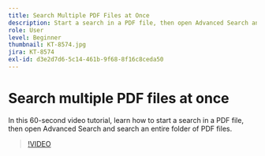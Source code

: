 ```yaml
---
title: Search Multiple PDF Files at Once
description: Start a search in a PDF file, then open Advanced Search and search an entire folder of PDF files
role: User
level: Beginner
thumbnail: KT-8574.jpg
jira: KT-8574
exl-id: d3e2d7d6-5c14-461b-9f68-8f16c8ceda50
---
```

# Search multiple PDF files at once

In this 60-second video tutorial, learn how to start a search in a PDF file, then open Advanced Search and search an entire folder of PDF files.

>[!VIDEO](https://video.tv.adobe.com/v/336363?quality=12&learn=on&hidetitle=true)
